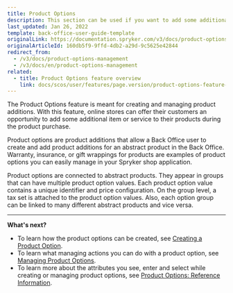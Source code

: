 ```yaml
---
title: Product Options
description: This section can be used if you want to add some additional services to your product- gift wrappings, insurance, etc.
last_updated: Jan 26, 2022
template: back-office-user-guide-template
originalLink: https://documentation.spryker.com/v3/docs/product-options-management
originalArticleId: 160db5f9-9ffd-4db2-a29d-9c5625e42844
redirect_from:
  - /v3/docs/product-options-management
  - /v3/docs/en/product-options-management
related:
  - title: Product Options feature overview
    link: docs/scos/user/features/page.version/product-options-feature-overview.html
---
```


The Product Options feature is meant for creating and managing product additions. With this feature, online stores can offer their customers an opportunity to add some additional item or service to their products during the product purchase.

Product options are product additions that allow a Back Office user to create and add product additions for an abstract product in the Back Office. Warranty, insurance, or gift wrappings for products are examples of product options you can easily manage in your Spryker shop application.

Product options are connected to abstract products. They appear in groups that can have multiple product option values. Each product option value contains a unique identifier and price configuration. On the group level, a tax set is attached to the product option values. Also, each option group can be linked to many different abstract products and vice versa.
*** 
**What's next?**

* To learn how the product options can be created, see [Creating a Product Option](/docs/scos/user/back-office-user-guides/{{page.version}}/catalog/product-options/creating-product-options.html).
* To learn what managing actions you can do with a product option, see  [Managing Product Options](/docs/scos/user/back-office-user-guides/{{page.version}}/catalog/product-options/managing-product-options.html).
* To learn more about the attributes you see, enter and select while creating or managing product options, see [Product Options: Reference Information](/docs/scos/user/back-office-user-guides/{{page.version}}/catalog/product-options/references/product-options-reference-information.html).

